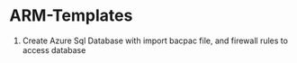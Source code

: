 # ARM-Templates

1. Create Azure Sql Database with import bacpac file, and firewall rules to access database
